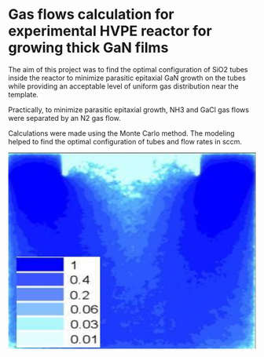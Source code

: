 # Gas flows calculation for experimental HVPE reactor for growing thick GaN films

The aim of this project was to find the optimal configuration of SiO2 tubes inside the reactor to minimize parasitic epitaxial GaN growth on the tubes while providing an acceptable level of uniform gas distribution near the template.

Practically, to minimize parasitic epitaxial growth, NH3 and GaCl gas flows were separated by an N2 gas flow.

Calculations were made using the Monte Carlo method. The modeling helped to find the optimal configuration of tubes and flow rates in sccm.

<img src="https://github.com/elkinms/Python_gas_flows/blob/main/01_NH3.png" alt="NH3" width="600" height="400">
